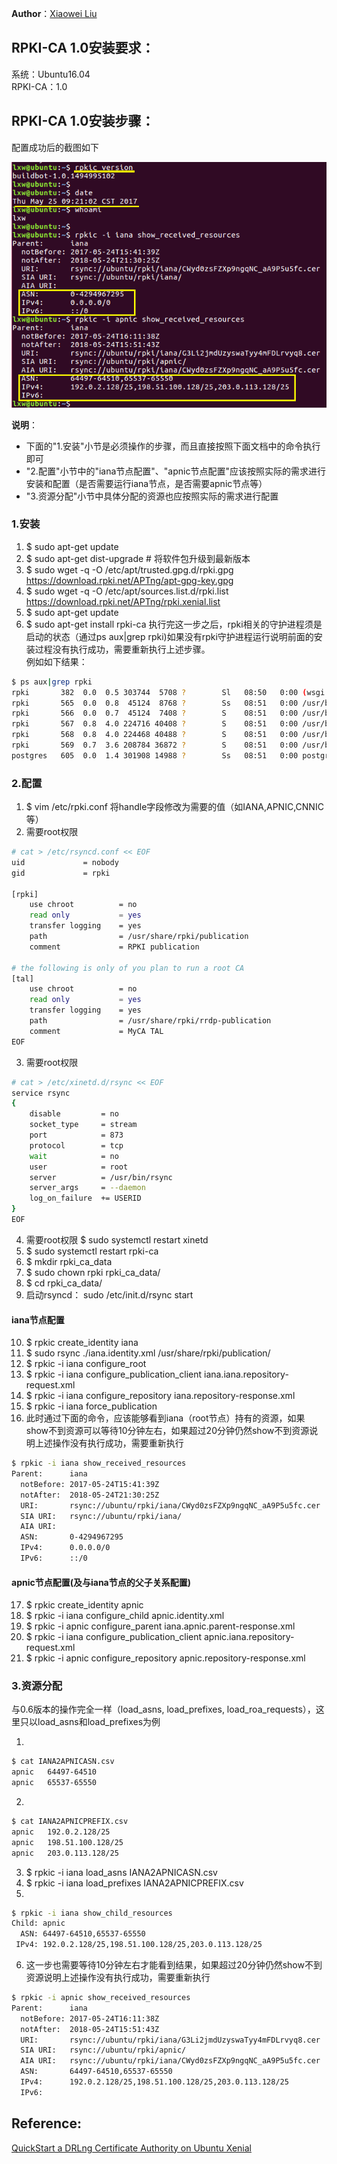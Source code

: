 **Author**：[Xiaowei Liu](mailto:liuxiaowei@iscas.ac.cn)

## RPKI-CA 1.0安装要求：
系统：Ubuntu16.04  
RPKI-CA：1.0

## RPKI-CA 1.0安装步骤：
配置成功后的截图如下

![](./success_result_20170525.png)  

**说明**：
+ 下面的"1.安装"小节是必须操作的步骤，而且直接按照下面文档中的命令执行即可
+ "2.配置"小节中的"iana节点配置"、"apnic节点配置"应该按照实际的需求进行安装和配置（是否需要运行iana节点，是否需要apnic节点等）
+ "3.资源分配"小节中具体分配的资源也应按照实际的需求进行配置

### 1.安装
1. $ sudo apt-get update
2. $ sudo apt-get dist-upgrade	# 将软件包升级到最新版本
3. $ sudo wget -q -O /etc/apt/trusted.gpg.d/rpki.gpg https://download.rpki.net/APTng/apt-gpg-key.gpg
4. $ sudo wget -q -O /etc/apt/sources.list.d/rpki.list https://download.rpki.net/APTng/rpki.xenial.list
5. $ sudo apt-get update
6. $ sudo apt-get install rpki-ca
执行完这一步之后，rpki相关的守护进程须是启动的状态（通过ps aux|grep rpki)如果没有rpki守护进程运行说明前面的安装过程没有执行成功，需要重新执行上述步骤。  
例如如下结果：
```bash
$ ps aux|grep rpki
rpki       382  0.0  0.5 303744  5708 ?        Sl   08:50   0:00 (wsgi:rpkigui)    -k start
rpki       565  0.0  0.8  45124  8768 ?        Ss   08:51   0:00 /usr/bin/python /usr/lib/rpki/rpki-nanny
rpki       566  0.0  0.7  45124  7408 ?        S    08:51   0:00 /usr/bin/python /usr/lib/rpki/rpki-nanny
rpki       567  0.8  4.0 224716 40408 ?        S    08:51   0:00 /usr/bin/python /usr/lib/rpki/irdbd --foreground
rpki       568  0.8  4.0 224468 40488 ?        S    08:51   0:00 /usr/bin/python /usr/lib/rpki/rpkid --foreground
rpki       569  0.7  3.6 208784 36872 ?        S    08:51   0:00 /usr/bin/python /usr/lib/rpki/pubd --foreground
postgres   605  0.0  1.4 301908 14988 ?        Ss   08:51   0:00 postgres: rpki rpki [local] idle
```

### 2.配置
1. $ vim /etc/rpki.conf
将handle字段修改为需要的值（如IANA,APNIC,CNNIC等）
2. 需要root权限 
```bash
# cat > /etc/rsyncd.conf << EOF
uid             = nobody
gid             = rpki

[rpki]
    use chroot          = no
    read only           = yes
    transfer logging    = yes
    path                = /usr/share/rpki/publication
    comment             = RPKI publication

# the following is only of you plan to run a root CA
[tal]
    use chroot          = no
    read only           = yes
    transfer logging    = yes
    path                = /usr/share/rpki/rrdp-publication
    comment             = MyCA TAL
EOF
```
3. 需要root权限
```bash
# cat > /etc/xinetd.d/rsync << EOF
service rsync
{
    disable         = no
    socket_type     = stream
    port            = 873
    protocol        = tcp
    wait            = no
    user            = root
    server          = /usr/bin/rsync
    server_args     = --daemon
    log_on_failure  += USERID
}
EOF
```
4. 需要root权限 $ sudo systemctl restart xinetd
5. $ sudo systemctl restart rpki-ca
6. $ mkdir rpki_ca_data
7. $ sudo chown rpki rpki_ca_data/
8. $ cd rpki_ca_data/
9. 启动rsyncd：  sudo /etc/init.d/rsync start
#### iana节点配置
10. $ rpkic create_identity iana
11. $ sudo rsync ./iana.identity.xml /usr/share/rpki/publication/                     
12. $ rpkic -i iana configure_root
13. $ rpkic -i iana configure_publication_client iana.iana.repository-request.xml
14. $ rpkic -i iana configure_repository iana.repository-response.xml
15. $ rpkic -i iana force_publication
16. 此时通过下面的命令，应该能够看到iana（root节点）持有的资源，如果show不到资源可以等待10分钟左右，如果超过20分钟仍然show不到资源说明上述操作没有执行成功，需要重新执行
```bash
$ rpkic -i iana show_received_resources
Parent:      iana
  notBefore: 2017-05-24T15:41:39Z
  notAfter:  2018-05-24T21:30:25Z
  URI:       rsync://ubuntu/rpki/iana/CWyd0zsFZXp9ngqNC_aA9P5u5fc.cer
  SIA URI:   rsync://ubuntu/rpki/iana/
  AIA URI:   
  ASN:       0-4294967295
  IPv4:      0.0.0.0/0
  IPv6:      ::/0
```
#### apnic节点配置(及与iana节点的父子关系配置)
17. $ rpkic create_identity apnic
18. $ rpkic -i iana configure_child apnic.identity.xml
19. $ rpkic -i apnic configure_parent iana.apnic.parent-response.xml
20. $ rpkic -i iana configure_publication_client apnic.iana.repository-request.xml
21. $ rpkic -i apnic configure_repository apnic.repository-response.xml


### 3.资源分配
与0.6版本的操作完全一样（load_asns, load_prefixes, load_roa_requests），这里只以load_asns和load_prefixes为例

1. 
```bash
$ cat IANA2APNICASN.csv 
apnic   64497-64510
apnic   65537-65550 
```
2. 
```bash
$ cat IANA2APNICPREFIX.csv 
apnic   192.0.2.128/25
apnic   198.51.100.128/25
apnic   203.0.113.128/25
```
3. $ rpkic -i iana load_asns IANA2APNICASN.csv 
4. $ rpkic -i iana load_prefixes IANA2APNICPREFIX.csv 
5. 
```bash
$ rpkic -i iana show_child_resources
Child: apnic
  ASN: 64497-64510,65537-65550
 IPv4: 192.0.2.128/25,198.51.100.128/25,203.0.113.128/25
```
6. 这一步也需要等待10分钟左右才能看到结果，如果超过20分钟仍然show不到资源说明上述操作没有执行成功，需要重新执行
```bash
$ rpkic -i apnic show_received_resources
Parent:      iana
  notBefore: 2017-05-24T16:11:38Z
  notAfter:  2018-05-24T15:51:43Z
  URI:       rsync://ubuntu/rpki/iana/G3Li2jmdUzyswaTyy4mFDLrvyq8.cer
  SIA URI:   rsync://ubuntu/rpki/apnic/
  AIA URI:   rsync://ubuntu/rpki/iana/CWyd0zsFZXp9ngqNC_aA9P5u5fc.cer
  ASN:       64497-64510,65537-65550
  IPv4:      192.0.2.128/25,198.51.100.128/25,203.0.113.128/25
  IPv6:      
```

## Reference:
[QuickStart a DRLng Certificate Authority on Ubuntu Xenial](https://github.com/dragonresearch/rpki.net/blob/master/doc/quickstart/xenial-ca.md)
